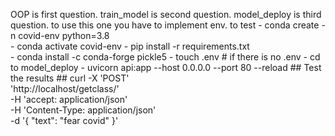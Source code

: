 OOP is first question.
train_model is second question.
model_deploy is third question. to use this one you have to implement env. to test
    - conda create -n covid-env python=3.8  
    - conda activate covid-env 
    - pip install -r requirements.txt  
    - conda install -c conda-forge pickle5
    - touch .env # if there is no .env
    - cd to model_deploy
    - uvicorn api:app --host 0.0.0.0 --port 80 --reload
    ## Test the results ##
    curl -X 'POST' \
        'http://localhost/getclass/' \
        -H 'accept: application/json' \
        -H 'Content-Type: application/json' \
        -d '{
        "text": "fear covid"
        }'